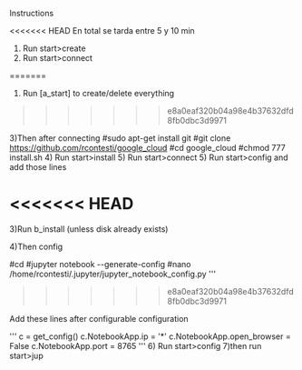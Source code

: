 Instructions


<<<<<<< HEAD
En total se tarda entre 5 y 10 min

1) Run start>create
2) Run start>connect

=======
1) Run [a_start] to create/delete everything
>>>>>>> e8a0eaf320b04a98e4b37632dfd8fb0dbc3d9971

3)Then after connecting
#sudo apt-get install git
#git clone https://github.com/rcontesti/google_cloud
#cd google_cloud
#chmod 777 install.sh
4) Run start>install
5) Run start>connect
5) Run start>config and add those lines

<<<<<<< HEAD
=======
3)Run b_install (unless disk already exists)

4)Then config

#cd
#jupyter notebook --generate-config
#nano /home/rcontesti/.jupyter/jupyter_notebook_config.py
'''
>>>>>>> e8a0eaf320b04a98e4b37632dfd8fb0dbc3d9971

Add these lines after configurable configuration

'''
c = get_config()
c.NotebookApp.ip = '*'
c.NotebookApp.open_browser = False
c.NotebookApp.port = 8765
'''
6) Run start>config
7)then run start>jup




